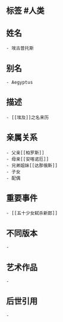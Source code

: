 ## 标签  #人类
## 姓名
	- 埃古普托斯
## 别名
	- Aegyptus
## 描述
	- [[埃及]]之名来历
## 亲属关系
	- 父亲[[柏罗斯]]
	- 母亲[[安喀诺厄]]
	- 兄弟姐妹[[达那俄斯]]
	- 子女
	- 配偶
## 重要事件
	- [[五十少女弑杀新郎]]
## 不同版本
	-
## 艺术作品
	-
## 后世引用
	-
